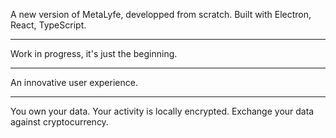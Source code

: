 A new version of MetaLyfe, developped from scratch.
Built with Electron, React, TypeScript.

---

Work in progress, it's just the beginning.

---

An innovative user experience.

---

You own your data.
Your activity is locally encrypted.
Exchange your data against cryptocurrency.
